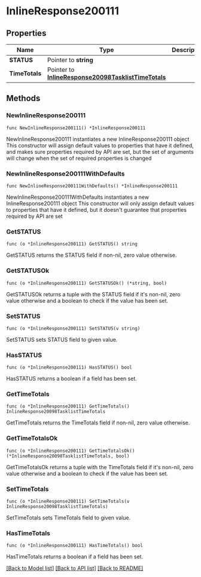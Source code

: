 # InlineResponse200111

## Properties

Name | Type | Description | Notes
------------ | ------------- | ------------- | -------------
**STATUS** | Pointer to **string** |  | [optional] 
**TimeTotals** | Pointer to [**InlineResponse20098TasklistTimeTotals**](inline_response_200_98_tasklist_time_totals.md) |  | [optional] 

## Methods

### NewInlineResponse200111

`func NewInlineResponse200111() *InlineResponse200111`

NewInlineResponse200111 instantiates a new InlineResponse200111 object
This constructor will assign default values to properties that have it defined,
and makes sure properties required by API are set, but the set of arguments
will change when the set of required properties is changed

### NewInlineResponse200111WithDefaults

`func NewInlineResponse200111WithDefaults() *InlineResponse200111`

NewInlineResponse200111WithDefaults instantiates a new InlineResponse200111 object
This constructor will only assign default values to properties that have it defined,
but it doesn't guarantee that properties required by API are set

### GetSTATUS

`func (o *InlineResponse200111) GetSTATUS() string`

GetSTATUS returns the STATUS field if non-nil, zero value otherwise.

### GetSTATUSOk

`func (o *InlineResponse200111) GetSTATUSOk() (*string, bool)`

GetSTATUSOk returns a tuple with the STATUS field if it's non-nil, zero value otherwise
and a boolean to check if the value has been set.

### SetSTATUS

`func (o *InlineResponse200111) SetSTATUS(v string)`

SetSTATUS sets STATUS field to given value.

### HasSTATUS

`func (o *InlineResponse200111) HasSTATUS() bool`

HasSTATUS returns a boolean if a field has been set.

### GetTimeTotals

`func (o *InlineResponse200111) GetTimeTotals() InlineResponse20098TasklistTimeTotals`

GetTimeTotals returns the TimeTotals field if non-nil, zero value otherwise.

### GetTimeTotalsOk

`func (o *InlineResponse200111) GetTimeTotalsOk() (*InlineResponse20098TasklistTimeTotals, bool)`

GetTimeTotalsOk returns a tuple with the TimeTotals field if it's non-nil, zero value otherwise
and a boolean to check if the value has been set.

### SetTimeTotals

`func (o *InlineResponse200111) SetTimeTotals(v InlineResponse20098TasklistTimeTotals)`

SetTimeTotals sets TimeTotals field to given value.

### HasTimeTotals

`func (o *InlineResponse200111) HasTimeTotals() bool`

HasTimeTotals returns a boolean if a field has been set.


[[Back to Model list]](../README.md#documentation-for-models) [[Back to API list]](../README.md#documentation-for-api-endpoints) [[Back to README]](../README.md)


